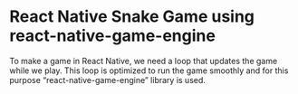 # React Native Snake Game using react-native-game-engine

To make a game in React Native, we need a loop that updates the game while we play. This loop is optimized to run the game smoothly and for this purpose “react-native-game-engine” library is used.
